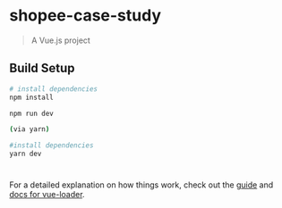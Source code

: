 # shopee-case-study

> A Vue.js project

## Build Setup

``` bash (via NPM)
# install dependencies
npm install

npm run dev

(via yarn)

#install dependencies
yarn dev
```

#

For a detailed explanation on how things work, check out the [guide](http://vuejs-templates.github.io/webpack/) and [docs for vue-loader](http://vuejs.github.io/vue-loader).
